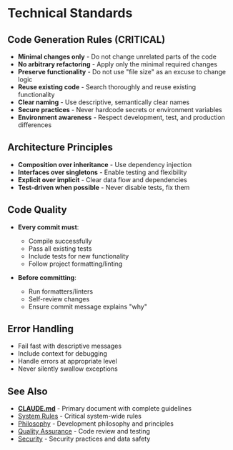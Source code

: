 # Technical Standards

## Code Generation Rules (CRITICAL)

- **Minimal changes only** - Do not change unrelated parts of the code
- **No arbitrary refactoring** - Apply only the minimal required changes
- **Preserve functionality** - Do not use "file size" as an excuse to change logic
- **Reuse existing code** - Search thoroughly and reuse existing functionality
- **Clear naming** - Use descriptive, semantically clear names
- **Secure practices** - Never hardcode secrets or environment variables
- **Environment awareness** - Respect development, test, and production differences

## Architecture Principles

- **Composition over inheritance** - Use dependency injection
- **Interfaces over singletons** - Enable testing and flexibility
- **Explicit over implicit** - Clear data flow and dependencies
- **Test-driven when possible** - Never disable tests, fix them

## Code Quality

- **Every commit must**:
  - Compile successfully
  - Pass all existing tests
  - Include tests for new functionality
  - Follow project formatting/linting

- **Before committing**:
  - Run formatters/linters
  - Self-review changes
  - Ensure commit message explains "why"

## Error Handling

- Fail fast with descriptive messages
- Include context for debugging
- Handle errors at appropriate level
- Never silently swallow exceptions

## See Also

- [**CLAUDE.md**](../CLAUDE.md) - Primary document with complete guidelines
- [System Rules](../system-rules.md) - Critical system-wide rules
- [Philosophy](../philosophy.md) - Development philosophy and principles
- [Quality Assurance](../quality-assurance.md) - Code review and testing
- [Security](../security.md) - Security practices and data safety
